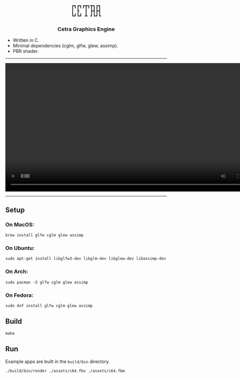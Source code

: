 <div align="center">

<pre>
┏┓┏┓┏┳┓┳┓┏┓
┃ ┣  ┃ ┣┫┣┫
┗┛┗┛ ┻ ┛┗┛┗
</pre>

<h3>
    Cetra Graphics Engine
</h3>

</div>


- Written in C. 
- Minimal dependencies (cglm, glfw, glew, assimp). 
- PBR shader.

---

<p align="center">
  <video src="https://cetra.gg/static/c64.mov" width="800px" autoplay></video>
</p>

---


## Setup

### On MacOS:

```
brew install glfw cglm glew assimp
```

### On Ubuntu:

```
sudo apt-get install libglfw3-dev libglm-dev libglew-dev libassimp-dev
```

### On Arch:

```
sudo pacman -S glfw cglm glew assimp
```

### On Fedora:

```
sudo dnf install glfw cglm glew assimp
```

## Build

```
make
```

## Run

Example apps are built in the `build/bin` directory.

```
./build/bin/render ./assets/c64.fbx ./assets/c64.fbm 
```



